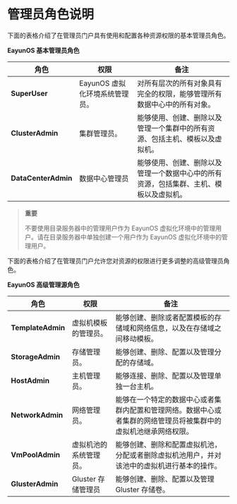 # 管理员角色说明

下面的表格介绍了在管理员门户具有使用和配置各种资源权限的基本管理员角色。

**EayunOS 基本管理员角色**

|角色|权限|备注|
|----|----|----|
|**SuperUser**|EayunOS 虚拟化环境系统管理员。|对所有层次的所有对象具有完全的权限，能够管理所有数据中心中的所有对象。|
|**ClusterAdmin**|集群管理员。|能够使用、创建、删除以及管理一个集群中的所有资源、包括主机、模板以及虚拟机。|
|**DataCenterAdmin**|数据中心管理员|能够使用、创建、删除以及管理一个数据中心中的所有资源，包括集群、主机、模板以及虚拟机。|

> **重要**
>
> 不要使用目录服务器中的管理用户作为 EayunOS
> 虚拟化环境中的管理用户。请在目录服务器中单独创建一个用户作为 EayunOS
> 虚拟化环境中的管理用户。

下面的表格介绍了在管理员门户允许您对资源的权限进行更多调整的高级管理员角色。

**EayunOS 高级管理源角色**

|角色|权限|备注|
|----|----|----|
|**TemplateAdmin**|虚拟机模板的管理员。|能够创建、删除或者配置模板的存储域和网络信息，以及在存储域之间移动模板。|
|**StorageAdmin**|存储管理员。|能够创建、删除、配置以及管理分配的存储域。|
|**HostAdmin**|主机管理员。|能够连接、删除、配置以及管理单独一台主机。|
|**NetworkAdmin**|网络管理员。|能够在一个特定的数据中心或者集群内配置和管理网络。数据中心或者集群的网络管理员将被集群中的虚拟机池继承网络权限。|
|**VmPoolAdmin**|虚拟机池的系统管理员。|能够创建、删除和配置虚拟机池，分配或者删除虚拟机池用户，并对该池中的虚拟机进行基本的操作。|
|**GlusterAdmin**|Gluster 存储管理员|能够创建、删除、配置以及管理 Gluster 存储卷。|


